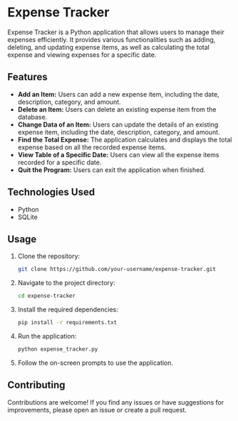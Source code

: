 # Expense Tracker

Expense Tracker is a Python application that allows users to manage their expenses efficiently. It provides various functionalities such as adding, deleting, and updating expense items, as well as calculating the total expense and viewing expenses for a specific date.

## Features

- **Add an Item:** Users can add a new expense item, including the date, description, category, and amount.
- **Delete an Item:** Users can delete an existing expense item from the database.
- **Change Data of an Item:** Users can update the details of an existing expense item, including the date, description, category, and amount.
- **Find the Total Expense:** The application calculates and displays the total expense based on all the recorded expense items.
- **View Table of a Specific Date:** Users can view all the expense items recorded for a specific date.
- **Quit the Program:** Users can exit the application when finished.

## Technologies Used

- Python
- SQLite

## Usage

1. Clone the repository:

    ```bash
    git clone https://github.com/your-username/expense-tracker.git
    ```

2. Navigate to the project directory:

    ```bash
    cd expense-tracker
    ```

3. Install the required dependencies:

    ```bash
    pip install -r requirements.txt
    ```

4. Run the application:

    ```bash
    python expense_tracker.py
    ```

5. Follow the on-screen prompts to use the application.

## Contributing

Contributions are welcome! If you find any issues or have suggestions for improvements, please open an issue or create a pull request.
